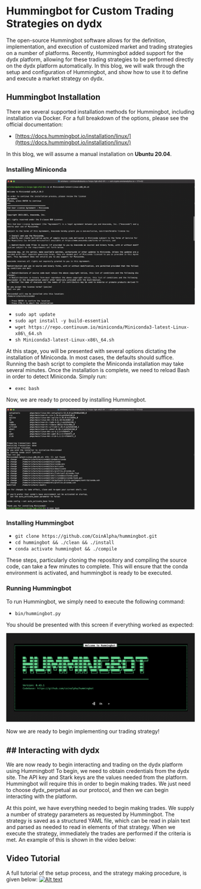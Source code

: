 # Hummingbot for Custom Trading Strategies on dydx

The open-source Hummingbot software allows for the definition, implementation, and execution of customized market and trading strategies on a number of platforms. Recently, Hummingbot added support for the dydx platform, allowing for these trading strategies to be performed directly on the dydx platform automatically. In this blog, we will walk through the setup and configuration of Hummingbot, and show how to use it to define and execute a market strategy on dydx.

## Hummingbot Installation

There are several supported installation methods for Hummingbot, including installation via Docker. For a full breakdown of the options, please see the official documentation:

- [https://docs.hummingbot.io/installation/linux/](https://docs.hummingbot.io/installation/linux/)  

In this blog, we will assume a manual installation on **Ubuntu 20.04**.

### Installing Miniconda

![](images/Screen-Shot-2021-09-22-at-12.49.14-PM-1024x681.png)

- `sudo apt update`
- `sudo apt install -y build-essential`
- `wget https://repo.continuum.io/miniconda/Miniconda3-latest-Linux-x86\_64.sh`
- `sh Miniconda3-latest-Linux-x86\_64.sh`

At this stage, you will be presented with several options dictating the installation of Miniconda. In most cases, the defaults should suffice. Running the bash script to complete the Miniconda installation may take several minutes. Once the installation is complete, we need to reload Bash in order to detect Miniconda. Simply run:

- `exec bash`

Now, we are ready to proceed by installing Hummingbot.

![](images/Screen-Shot-2021-09-22-at-12.48.57-PM-1024x550.png)

### Installing Hummingbot

- `git clone https://github.com/CoinAlpha/hummingbot.git`
- `cd hummingbot && ./clean && ./install`
- `conda activate hummingbot && ./compile`

These steps, particularly cloning the repository and compiling the source code, can take a few minutes to complete. This will ensure that the conda environment is activated, and hummingbot is ready to be executed.

### Running Hummingbot

To run Hummingbot, we simply need to execute the following command:

- `bin/hummingbot.py`

You should be presented with this screen if everything worked as expected:

![](images/Screen-Shot-2021-09-22-at-1.10.14-PM-1024x483.png)

Now we are ready to begin implementing our trading strategy!

## \## Interacting with dydx

We are now ready to begin interacting and trading on the dydx platform using Hummingbot! To begin, we need to obtain credentials from the dydx site. The API key and Stark keys are the values needed from the platform. Hummingbot will require this in order to begin making trades. We just need to choose dydx\_perpetual as our protocol, and then we can begin interacting with the platform.

At this point, we have everything needed to begin making trades. We supply a number of strategy parameters as requested by Hummingbot. The strategy is saved as a structured YAML file, which can be read in plain text and parsed as needed to read in elements of that strategy. When we execute the strategy, immediately the trades are performed if the criteria is met. An example of this is shown in the video below:

## Video Tutorial

A full tutorial of the setup process, and the strategy making procedure, is given below:
[![Alt text](https://img.youtube.com/vi/F6dsHxpkwGY/0.jpg)](https://www.youtube.com/watch?v=F6dsHxpkwGY)

